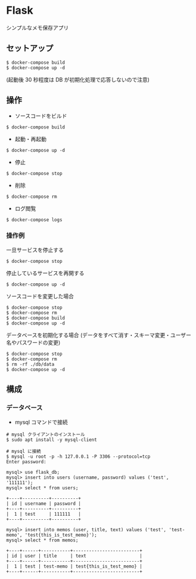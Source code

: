 # Flask

シンプルなメモ保存アプリ

## セットアップ

```
$ docker-compose build
$ docker-compose up -d
```

(起動後 30 秒程度は DB が初期化処理で応答しないので注意)

## 操作

- ソースコードをビルド

```
$ docker-compose build
```

- 起動・再起動

```
$ docker-compose up -d
```

- 停止

```
$ docker-compose stop
```

- 削除

```
$ docker-compose rm
```

- ログ閲覧

```
$ docker-compose logs
```

### 操作例

一旦サービスを停止する

```
$ docker-compose stop
```

停止しているサービスを再開する

```
$ docker-compose up -d
```

ソースコードを変更した場合

```
$ docker-compose stop
$ docker-compose rm
$ docker-compose build
$ docker-compose up -d
```

データベースを初期化する場合 (データをすべて消す・スキーマ変更・ユーザー名やパスワードの変更)

```
$ docker-compose stop
$ docker-compose rm
$ rm -rf ./db/data
$ docker-compose up -d
```

## 構成

### データベース

- mysql コマンドで接続

```
# mysql クライアントのインストール
$ sudo apt install -y mysql-client

# mysql に接続
$ mysql -u root -p -h 127.0.0.1 -P 3306 --protocol=tcp
Enter password:
```

```
mysql> use flask_db;
mysql> insert into users (username, password) values ('test', '111111');
mysql> select * from users;

+----+----------+----------+
| id | username | password |
+----+----------+----------+
|  1 | test     | 111111   |
+----+----------+----------+

mysql> insert into memos (user, title, text) values ('test', 'test-memo', 'test{this_is_test_memo}');
mysql> select * from memos;

+----+------+-----------+-------------------------+
| id | user | title     | text                    |
+----+------+-----------+-------------------------+
|  1 | test | test-memo | test{this_is_test_memo} |
+----+------+-----------+-------------------------+
```
